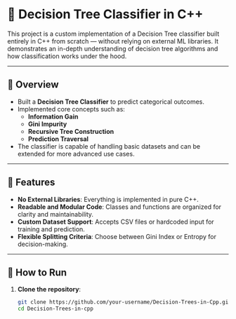 # 🌳 Decision Tree Classifier in C++

This project is a custom implementation of a Decision Tree classifier built entirely in C++ from scratch — without relying on external ML libraries. It demonstrates an in-depth understanding of decision tree algorithms and how classification works under the hood.

---

## 🧠 Overview

- Built a **Decision Tree Classifier** to predict categorical outcomes.
- Implemented core concepts such as:
  - **Information Gain**
  - **Gini Impurity**
  - **Recursive Tree Construction**
  - **Prediction Traversal**
- The classifier is capable of handling basic datasets and can be extended for more advanced use cases.

---

## 📁 Features

- **No External Libraries**: Everything is implemented in pure C++.
- **Readable and Modular Code**: Classes and functions are organized for clarity and maintainability.
- **Custom Dataset Support**: Accepts CSV files or hardcoded input for training and prediction.
- **Flexible Splitting Criteria**: Choose between Gini Index or Entropy for decision-making.

---

## 🚀 How to Run

1. **Clone the repository**:
   ```bash
   git clone https://github.com/your-username/Decision-Trees-in-Cpp.git
   cd Decision-Trees-in-cpp
